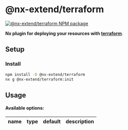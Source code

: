 # @nx-extend/terraform

<a href="https://www.npmjs.com/package/@nx-extend/terraform" rel="nofollow">
  <img src="https://badgen.net/npm/v/@nx-extend/terraform" alt="@nx-extend/terraform NPM package">
</a>

**Nx plugin for deploying your resources with [terraform](https://www.terraform.io/)**.

## Setup

### Install

```sh
npm install -D @nx-extend/terraform
nx g @nx-extend/terraform:init
```

## Usage

#### Available options:

| name | type | default | description |
|------|------|---------|-------------|


